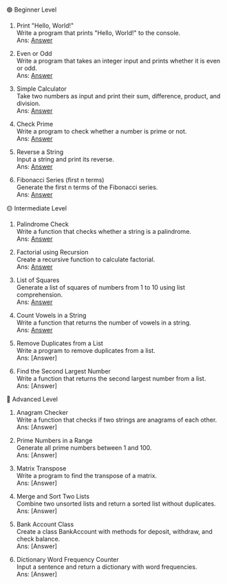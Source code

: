 🟢 Beginner Level

1. Print "Hello, World!" <br>
Write a program that prints "Hello, World!" to the console.<br>
Ans: [Answer](https://github.com/m-malavika/Random/blob/main/python/Q1.py)

2. Even or Odd <br>
Write a program that takes an integer input and prints whether it is even or odd.<br>
Ans: [Answer](https://github.com/m-malavika/Random/blob/main/python/Q2.py)

3. Simple Calculator <br>
Take two numbers as input and print their sum, difference, product, and division.<br>
Ans: [Answer](https://github.com/m-malavika/Random/blob/main/python/Q3.py)

4. Check Prime<br>
Write a program to check whether a number is prime or not.<br>
Ans: [Answer](https://github.com/m-malavika/Random/blob/main/python/Q4.py)

5. Reverse a String<br>
Input a string and print its reverse.<br>
Ans: [Answer](https://github.com/m-malavika/Random/blob/main/python/Q5.py)

6. Fibonacci Series (first n terms)<br>
Generate the first n terms of the Fibonacci series.<br>
Ans: [Answer](https://github.com/m-malavika/Random/blob/main/python/Q6.py)

🟡 Intermediate Level

1. Palindrome Check<br>
Write a function that checks whether a string is a palindrome.<br>
Ans: [Answer](https://github.com/m-malavika/Random/blob/main/python/Q7.py)

2. Factorial using Recursion<br>
Create a recursive function to calculate factorial.<br>
Ans: [Answer](https://github.com/m-malavika/Random/blob/main/python/Q8.py)

3. List of Squares<br>
Generate a list of squares of numbers from 1 to 10 using list comprehension.<br>
Ans: [Answer](https://github.com/m-malavika/Random/blob/main/python/Q9.py)

4. Count Vowels in a String<br>
Write a function that returns the number of vowels in a string.<br>
Ans: [Answer](https://github.com/m-malavika/Random/blob/main/python/Q10.py)

5. Remove Duplicates from a List<br>
Write a program to remove duplicates from a list.<br>
Ans: [Answer]

6. Find the Second Largest Number<br>
Write a function that returns the second largest number from a list.<br>
Ans: [Answer]

🔴 Advanced Level

1. Anagram Checker<br>
Write a function that checks if two strings are anagrams of each other.<br>
Ans: [Answer]

2. Prime Numbers in a Range<br>
Generate all prime numbers between 1 and 100.<br>
Ans: [Answer]

3. Matrix Transpose<br>
Write a program to find the transpose of a matrix.<br>
Ans: [Answer]

4. Merge and Sort Two Lists<br>
Combine two unsorted lists and return a sorted list without duplicates.<br>
Ans: [Answer]

5. Bank Account Class<br>
Create a class BankAccount with methods for deposit, withdraw, and check balance.<br>
Ans: [Answer]

6. Dictionary Word Frequency Counter<br>
Input a sentence and return a dictionary with word frequencies.<br>
Ans: [Answer]
